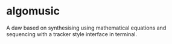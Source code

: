 # algomusic
A daw based on synthesising using mathematical equations and sequencing with a tracker style interface in terminal.

